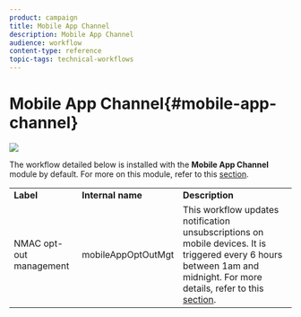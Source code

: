 ```yaml
---
product: campaign
title: Mobile App Channel
description: Mobile App Channel
audience: workflow
content-type: reference
topic-tags: technical-workflows
---
```


# Mobile App Channel{#mobile-app-channel}

![](assets/do-not-localize/common.svg)

The workflow detailed below is installed with the **Mobile App Channel** module by default. For more on this module, refer to this [section](../../../common/delivery/using/push/about-mobile-app-channel.md).

<table> 
 <tbody> 
  <tr> 
   <td> <strong>Label</strong><br /> </td> 
   <td> <strong>Internal name</strong><br /> </td> 
   <td> <strong>Description</strong><br /> </td> 
  </tr> 
  <tr> 
   <td> <span class="uicontrol">NMAC opt-out management</span> <br /> </td> 
   <td> <span class="uicontrol">mobileAppOptOutMgt</span> <br /> </td> 
   <td> This workflow updates notification unsubscriptions on mobile devices. It is triggered every 6 hours between 1am and midnight. For more details, refer to this <a href="../../../common/delivery/using/understanding-quarantine-management.md#push-notification-quarantines">section</a>.<br /> </td> 
  </tr> 
 </tbody> 
</table>

